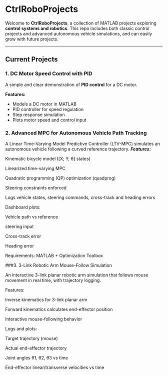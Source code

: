 # CtrlRoboProjects

Welcome to **CtrlRoboProjects**, a collection of MATLAB projects exploring **control systems and robotics**. This repo includes both classic control projects and advanced autonomous vehicle simulations, and can easily grow with future projects.

---

## Current Projects

### 1. DC Motor Speed Control with PID

A simple and clear demonstration of **PID control** for a DC motor.

**Features:**

- Models a DC motor in MATLAB
- PID controller for speed regulation
- Step response simulation
- Plots motor speed and control input

### 2. Advanced MPC for Autonomous Vehicle Path Tracking
A Linear Time-Varying Model Predictive Controller (LTV-MPC) simulates an autonomous vehicle following a curved reference trajectory.
***Features:***

Kinematic bicycle model ([X; Y; θ] states)

Linearized time-varying MPC

Quadratic programming (QP) optimization (quadprog)

Steering constraints enforced

Logs vehicle states, steering commands, cross-track and heading errors

Dashboard plots:

Vehicle path vs reference

steering input

Cross-track error

Heading error

Requirements: MATLAB + Optimization Toolbox

###3. 3-Link Robotic Arm Mouse-Follow Simulation

An interactive 3-link planar robotic arm simulation that follows mouse movement in real time, with trajectory logging.

Features:

Inverse kinematics for 3-link planar arm

Forward kinematics calculates end-effector position

Interactive mouse-following behavior

Logs and plots:

Target trajectory (mouse)

Actual end-effector trajectory

Joint angles θ1, θ2, θ3 vs time

End-effector linear/transverse velocities vs time

